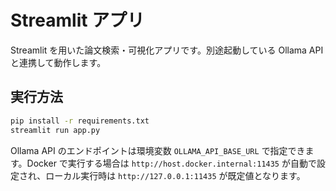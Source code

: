 # Streamlit アプリ

Streamlit を用いた論文検索・可視化アプリです。別途起動している Ollama API と連携して動作します。

## 実行方法
```bash
pip install -r requirements.txt
streamlit run app.py
```

Ollama API のエンドポイントは環境変数 `OLLAMA_API_BASE_URL` で指定できます。Docker で実行する場合は `http://host.docker.internal:11435` が自動で設定され、ローカル実行時は `http://127.0.0.1:11435` が既定値となります。
